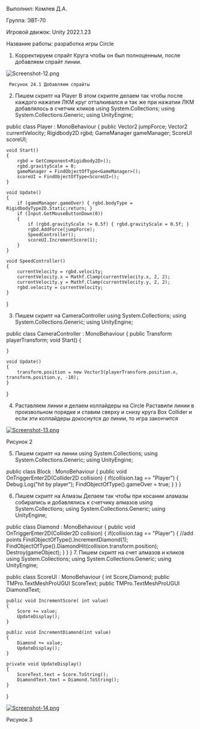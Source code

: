 Выполнил: Комлев Д.А.

Группа: ЭВТ-70

Игровой движок: Unity 2022.1.23

Название работы: разработка игры Circle

1.	Корректируем спрайт Круга чтобы он был полноценным, после добавляем спрайт линии.

![Screenshot-12.png](https://i.postimg.cc/KYQ32SQX/Screenshot-12.png)
 
     Рисунок 24.1 Добавляем спрайты

2.	Пишем скрипт на Player
В этом скрипте делаем так чтобы после каждого нажатия ЛКМ круг отталкивался и так же при нажатии ЛКМ добавлялось в счетчик кликов
using System.Collections;
using System.Collections.Generic;
using UnityEngine;

public class Player : MonoBehaviour
{
    public Vector2 jumpForce;
    Vector2 currentVelocity;
    Rigidbody2D rgbd;
    GameManager gameManager;
    ScoreUI scoreUI;

    void Start()
    {
        rgbd = GetComponent<Rigidbody2D>();
        rgbd.gravityScale = 0;
        gameManager = FindObjectOfType<GameManager>();
        scoreUI = FindObjectOfType<ScoreUI>();
    }

    void Update()
    {
        if (gameManager.gameOver) { rgbd.bodyType = RigidbodyType2D.Static;return; }
        if (Input.GetMouseButtonDown(0))
        {
            if (rgbd.gravityScale != 0.5f) { rgbd.gravityScale = 0.5f; }
            rgbd.AddForce(jumpForce);
            SpeedController();
            scoreUI.IncrementScore(1);
        }
    }

    void SpeedController()
    {
        currentVelocity = rgbd.velocity;
        currentVelocity.x = Mathf.Clamp(currentVelocity.x, 2, 2);
        currentVelocity.y = Mathf.Clamp(currentVelocity.y, 2, 2);
        rgbd.velocity = currentVelocity;
    }
}


3.	Пишем скрипт на CameraController
using System.Collections;
using System.Collections.Generic;
using UnityEngine;

public class CameraController : MonoBehaviour
{
    public Transform playerTransform;
    void Start()
    {
        
    }

    void Update()
    {
        transform.position = new Vector3(playerTransform.position.x, transform.position.y, -10);
    }
}


4.	Раставляем линии и делаем коллайдеры на Circle
Раставили линии в произвольном порядке и ставим сверху и снизу круга Box Collider и если эти коллайдеры докоснутся до линии, то игра закончится
 
 [![Screenshot-13.png](https://i.postimg.cc/K8DDRWQf/Screenshot-13.png)](https://postimg.cc/0zrw4cTK)
 
Рисунок 2

5.	Пишем скрипт на линии
using System.Collections;
using System.Collections.Generic;
using UnityEngine;

public class Block : MonoBehaviour
{
    public void OnTriggerEnter2D(Collider2D collision)
    {
        if(collision.tag == "Player")
        {
            Debug.Log("hit by player");
            FindObjectOfType<GameManager>().gameOver = true;
        }
    }
}

6.	Пишем скрипт на Алмазы 
Делаем так чтобы при косании аламазы собирались и добавлялись к счетчику алмазов
using System.Collections;
using System.Collections.Generic;
using UnityEngine;

public class Diamond : MonoBehaviour
{
    public void OnTriggerEnter2D(Collider2D collision)
    {
        if(collision.tag == "Player")
        {
            //add points
            FindObjectOfType<ScoreUI>().IncrementDiamond(1);
            FindObjectOfType<ScorePointCanvas>().DiamondHit(collision.transform.position);
            Destroy(gameObject);
        }
    }
}
7.	Пишем скрипт на счет алмазов и кликов
using System.Collections;
using System.Collections.Generic;
using UnityEngine;

public class ScoreUI : MonoBehaviour
{
    int Score,Diamond;
    public TMPro.TextMeshProUGUI ScoreText;
    public TMPro.TextMeshProUGUI DiamondText;

    public void IncrementScore( int value)
    {
        Score += value;
        UpdateDisplay();
    }

    public void IncrementDiamond(int value)
    {
        Diamond += value;
        UpdateDisplay();
    }

    private void UpdateDisplay()
    {
        ScoreText.text = Score.ToString();
        DiamondText.text = Diamond.ToString();
    }
}
 
 [![Screenshot-14.png](https://i.postimg.cc/FHp09Lsn/Screenshot-14.png)](https://postimg.cc/xXkX5qmK)
 
Рисунок 3





